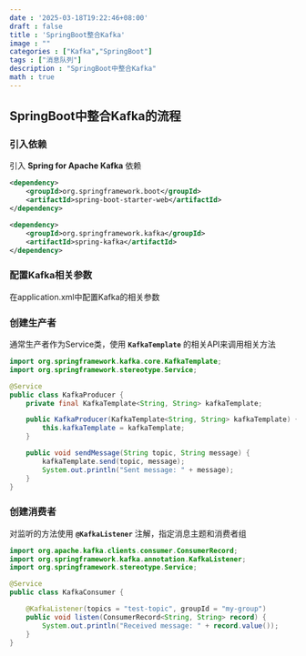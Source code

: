 ```yaml
---
date : '2025-03-18T19:22:46+08:00'
draft : false
title : 'SpringBoot整合Kafka'
image : ""
categories : ["Kafka","SpringBoot"]
tags : ["消息队列"]
description : "SpringBoot中整合Kafka"
math : true
---
```


## SpringBoot中整合Kafka的流程

### 引入依赖

引入 **Spring for Apache Kafka** 依赖

```xml
<dependency>
    <groupId>org.springframework.boot</groupId>
    <artifactId>spring-boot-starter-web</artifactId>
</dependency>

<dependency>
    <groupId>org.springframework.kafka</groupId>
    <artifactId>spring-kafka</artifactId>
</dependency>
```

### 配置Kafka相关参数

在application.xml中配置Kafka的相关参数

### 创建生产者

通常生产者作为Service类，使用 **`KafkaTemplate`** 的相关API来调用相关方法

```java
import org.springframework.kafka.core.KafkaTemplate;
import org.springframework.stereotype.Service;

@Service
public class KafkaProducer {
    private final KafkaTemplate<String, String> kafkaTemplate;

    public KafkaProducer(KafkaTemplate<String, String> kafkaTemplate) {
        this.kafkaTemplate = kafkaTemplate;
    }

    public void sendMessage(String topic, String message) {
        kafkaTemplate.send(topic, message);
        System.out.println("Sent message: " + message);
    }
}
```

### 创建消费者

对监听的方法使用 **`@KafkaListener`** 注解，指定消息主题和消费者组

```java
import org.apache.kafka.clients.consumer.ConsumerRecord;
import org.springframework.kafka.annotation.KafkaListener;
import org.springframework.stereotype.Service;

@Service
public class KafkaConsumer {

    @KafkaListener(topics = "test-topic", groupId = "my-group")
    public void listen(ConsumerRecord<String, String> record) {
        System.out.println("Received message: " + record.value());
    }
}
```


